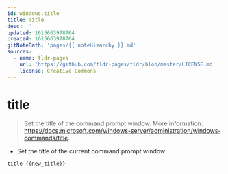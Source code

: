 ```yaml
---
id: windows.title
title: Title
desc: ''
updated: 1615663978764
created: 1615663978764
gitNotePath: 'pages/{{ noteHiearchy }}.md'
sources:
  - name: tldr-pages
    url: 'https://github.com/tldr-pages/tldr/blob/master/LICENSE.md'
    license: Creative Commons
---
```

# title

> Set the title of the command prompt window.
> More information: <https://docs.microsoft.com/windows-server/administration/windows-commands/title>.

- Set the title of the current command prompt window:

`title {{new_title}}`

